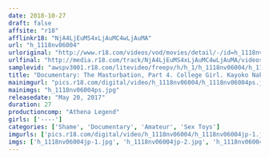 ```yaml
---
date: 2018-10-27
draft: false
affsite: "r18"
afflinkr18: "NjA4LjEuMS4xLjAuMC4wLjAuMA"
url: "h_1118nv06004"
urloriginal: "http://www.r18.com/videos/vod/movies/detail/-/id=h_1118nv06004"
urlfinal: "http://media.r18.com/track/NjA4LjEuMS4xLjAuMC4wLjAuMA/videos/vod/movies/detail/-/id=h_1118nv06004"
samplevid: "awspv3001.r18.com/litevideo/freepv/h/h_1/h_1118nv06004/h_1118nv06004_dmb_s.mp4"
title: "Documentary: The Masturbation, Part 4. College Girl. Kayoko Nakata"
mainimgurl: "pics.r18.com/digital/video/h_1118nv06004/h_1118nv06004ps.jpg"
mainimgs: "h_1118nv06004ps.jpg"
releasedate: "May 20, 2017"
duration: 27
productioncomp: "Athena Legend"
girls: ['----']
categories: ['Shame', 'Documentary', 'Amateur', 'Sex Toys']
imgurls: ['pics.r18.com/digital/video/h_1118nv06004/h_1118nv06004jp-1.jpg', 'pics.r18.com/digital/video/h_1118nv06004/h_1118nv06004jp-2.jpg', 'pics.r18.com/digital/video/h_1118nv06004/h_1118nv06004jp-3.jpg', 'pics.r18.com/digital/video/h_1118nv06004/h_1118nv06004jp-4.jpg', 'pics.r18.com/digital/video/h_1118nv06004/h_1118nv06004jp-5.jpg', 'pics.r18.com/digital/video/h_1118nv06004/h_1118nv06004jp-6.jpg', 'pics.r18.com/digital/video/h_1118nv06004/h_1118nv06004jp-7.jpg', 'pics.r18.com/digital/video/h_1118nv06004/h_1118nv06004jp-8.jpg', 'pics.r18.com/digital/video/h_1118nv06004/h_1118nv06004jp-9.jpg', 'pics.r18.com/digital/video/h_1118nv06004/h_1118nv06004jp-10.jpg', 'pics.r18.com/digital/video/h_1118nv06004/h_1118nv06004jp-11.jpg', 'pics.r18.com/digital/video/h_1118nv06004/h_1118nv06004jp-12.jpg', 'pics.r18.com/digital/video/h_1118nv06004/h_1118nv06004jp-13.jpg', 'pics.r18.com/digital/video/h_1118nv06004/h_1118nv06004jp-14.jpg', 'pics.r18.com/digital/video/h_1118nv06004/h_1118nv06004jp-15.jpg', 'pics.r18.com/digital/video/h_1118nv06004/h_1118nv06004jp-16.jpg', 'pics.r18.com/digital/video/h_1118nv06004/h_1118nv06004jp-17.jpg', 'pics.r18.com/digital/video/h_1118nv06004/h_1118nv06004jp-18.jpg', 'pics.r18.com/digital/video/h_1118nv06004/h_1118nv06004jp-19.jpg', 'pics.r18.com/digital/video/h_1118nv06004/h_1118nv06004jp-20.jpg']
imgs: ['h_1118nv06004jp-1.jpg', 'h_1118nv06004jp-2.jpg', 'h_1118nv06004jp-3.jpg', 'h_1118nv06004jp-4.jpg', 'h_1118nv06004jp-5.jpg', 'h_1118nv06004jp-6.jpg', 'h_1118nv06004jp-7.jpg', 'h_1118nv06004jp-8.jpg', 'h_1118nv06004jp-9.jpg', 'h_1118nv06004jp-10.jpg', 'h_1118nv06004jp-11.jpg', 'h_1118nv06004jp-12.jpg', 'h_1118nv06004jp-13.jpg', 'h_1118nv06004jp-14.jpg', 'h_1118nv06004jp-15.jpg', 'h_1118nv06004jp-16.jpg', 'h_1118nv06004jp-17.jpg', 'h_1118nv06004jp-18.jpg', 'h_1118nv06004jp-19.jpg', 'h_1118nv06004jp-20.jpg']
---
```

